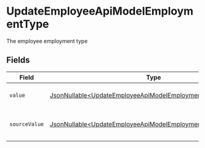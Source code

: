 # UpdateEmployeeApiModelEmploymentType

The employee employment type


## Fields

| Field                                                                                                                                        | Type                                                                                                                                         | Required                                                                                                                                     | Description                                                                                                                                  | Example                                                                                                                                      |
| -------------------------------------------------------------------------------------------------------------------------------------------- | -------------------------------------------------------------------------------------------------------------------------------------------- | -------------------------------------------------------------------------------------------------------------------------------------------- | -------------------------------------------------------------------------------------------------------------------------------------------- | -------------------------------------------------------------------------------------------------------------------------------------------- |
| `value`                                                                                                                                      | [JsonNullable\<UpdateEmployeeApiModelEmploymentTypeValue>](../../models/components/UpdateEmployeeApiModelEmploymentTypeValue.md)             | :heavy_minus_sign:                                                                                                                           | The type of the employment.                                                                                                                  | permanent                                                                                                                                    |
| `sourceValue`                                                                                                                                | [JsonNullable\<UpdateEmployeeApiModelEmploymentTypeSourceValue>](../../models/components/UpdateEmployeeApiModelEmploymentTypeSourceValue.md) | :heavy_minus_sign:                                                                                                                           | The source value of the employment type.                                                                                                     | Permanent                                                                                                                                    |